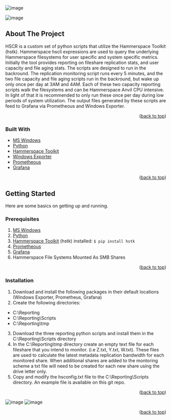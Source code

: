 
![image](https://github.com/kircktd/HSCR/assets/105011940/2d4209e5-0394-439d-a655-11dda59a3892)

![image](https://github.com/kircktd/HSCR/assets/105011940/e53ca2f7-52c1-40a5-b3a0-48817d09ac44)




<!-- ABOUT THE PROJECT -->
## About The Project
HSCR is a custom set of python scripts that utilize the Hammerspace Toolkit (hstk). Hammerspace hscli expressions are used to query the underlying Hammerspace filesystems for user specific and system specific metrics. Initially the tool provides reporting on fileshare replication stats, and user capacity and file aging stats. The scripts are designed to run in the backround. The replication monitoring script runs every 5 minutes, and the two file capacity and file aging scripts run in the backround, but wake up only once per day at 3AM and 4AM. Each of these two capacity reporting scripts walk the filesystems and can be Hammerspace Anvil CPU intensive. In light of that it is recommended to only run these once per day during low periods of system utilization. The output files generated by these scripts are feed to Grafana via Prometheous and Windows Exporter.
<p align="right">(<a href="#top">back to top</a>)</p>

### Built With

* [MS Windows](https://msofficestore.us/?s=windows+11&post_type=product&gad=1&gclid=Cj0KCQjwpPKiBhDvARIsACn-gzD9jcRUlo_C6EHYsHoxFfCgr7VP9E9CKwX3YOFk28z-R3exmq3yXQUaAmgVEALw_wcB)
* [Python](https://python.org/)
* [Hammerspace Toolkit](https://github.com/hammer-space/hstk)
* [Windows Exporter](https://github.com/prometheus-community/windows_exporter)
* [Prometheous](https://prometheus.io/download/)
* [Grafana](https://grafana.com/docs/grafana/latest/setup-grafana/installation/windows/)
<p align="right">(<a href="#top">back to top</a>)</p>

<!-- GETTING STARTED -->
## Getting Started

Here are some basics on getting up and running. 
### Prerequisites
1. [MS Windows](https://msofficestore.us/?s=windows+11&post_type=product&gad=1&gclid=Cj0KCQjwpPKiBhDvARIsACn-gzD9jcRUlo_C6EHYsHoxFfCgr7VP9E9CKwX3YOFk28z-R3exmq3yXQUaAmgVEALw_wcB)
2. [Python](https://python.org/)
3. [Hammerspace Toolkit](https://github.com/hammer-space/hstk) (hstk) installed: `$ pip install hstk`
4. [Prometheous](https://prometheus.io/download/)
5. [Grafana](https://grafana.com/docs/grafana/latest/setup-grafana/installation/windows/)
6. Hammerspace File Systems Mounted As SMB Shares
<p align="right">(<a href="#top">back to top</a>)</p>

### Installation
1. Download and install the following packages in their default locations (Windows Exporter, Prometheus, Grafana)
2. Create the following directories:
  - C:\Reporting
  - C:\Reporting\Scripts
  - C:\Reporting\tmp
3. Download the three reporting python scripts and install them in the C:\Reporting\Scripts directory
4. In the C:\Reporting\tmp directory create an empty text file for each fileshare that you intend to monitor. (i.e Z.txt, Y.txt, W.txt). These files are used to calculate the latest metadata replication bandwidth for each monitored share. When additional shares are added to the montoring scheme a txt file will need to be created for each new share using the drive letter only.
5. Copy and modify the hsconfig.txt file to the C:\Reporting\Scripts directory. An example file is available on this git repo.
<p align="right">(<a href="#top">back to top</a>)</p>

![image](https://github.com/kircktd/HSCR/assets/105011940/f8ee7112-6f43-4ddd-bee1-cd0884c32ce3)
![image](https://github.com/kircktd/HSCR/assets/105011940/69381c84-af1f-4f1b-be0b-16d833c97d47)
<p align="right">(<a href="#top">back to top</a>)</p>
